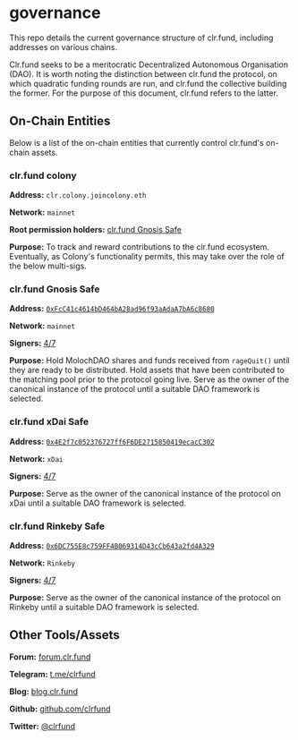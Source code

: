 # governance
This repo details the current governance structure of clr.fund, including addresses on various chains.

Clr.fund seeks to be a meritocratic Decentralized Autonomous Organisation (DAO). It is worth noting the distinction between clr.fund the protocol, on which quadratic funding rounds are run, and clr.fund the collective building the former. For the purpose of this document, clr.fund refers to the latter.

## On-Chain Entities

Below is a list of the on-chain entities that currently control clr.fund's on-chain assets.

### clr.fund colony

**Address:** `clr.colony.joincolony.eth`

**Network:** `mainnet`

**Root permission holders:** [clr.fund Gnosis Safe](#clr.fund-gnosis-safe)

**Purpose:** To track and reward contributions to the clr.fund ecosystem. Eventually, as Colony's functionality permits, this may take over the role of the below multi-sigs.

### clr.fund Gnosis Safe

**Address:** [`0xFcC41c4614bD464bA28ad96f93aAdaA7bA6c8680`](https://gnosis-safe.io/app/#/safes/0xFcC41c4614bD464bA28ad96f93aAdaA7bA6c8680/balances)

**Network:** `mainnet`

**Signers:** [4/7](https://gnosis-safe.io/app/#/safes/0xFcC41c4614bD464bA28ad96f93aAdaA7bA6c8680/settings)

**Purpose:** Hold MolochDAO shares and funds received from `rageQuit()` until they are ready to be distributed. Hold assets that have been contributed to the matching pool prior to the protocol going live. Serve as the owner of the canonical instance of the protocol until a suitable DAO framework is selected.

### clr.fund xDai Safe

**Address:** [`0x4E2f7c052376727ff6F6DE2715850419ecacC302`](https://xdai.gnosis-safe.io/app/#/safes/0x4E2f7c052376727ff6F6DE2715850419ecacC302/balances)

**Network:** `xDai`

**Signers:** [4/7](https://xdai.gnosis-safe.io/app/#/safes/0x4E2f7c052376727ff6F6DE2715850419ecacC302/settings)

**Purpose:** Serve as the owner of the canonical instance of the protocol on xDai until a suitable DAO framework is selected.

### clr.fund Rinkeby Safe

**Address:** [`0x6DC755E8c759FF4B069314D43cCb643a2fd4A329`](https://rinkeby.gnosis-safe.io/app/#/safes/0x6DC755E8c759FF4B069314D43cCb643a2fd4A329/balances)

**Network:** `Rinkeby`

**Signers:** [4/7](https://rinkeby.gnosis-safe.io/app/#/safes/0x6DC755E8c759FF4B069314D43cCb643a2fd4A329/settings)

**Purpose:**  Serve as the owner of the canonical instance of the protocol on Rinkeby until a suitable DAO framework is selected.

## Other Tools/Assets

**Forum:** [forum.clr.fund](https://forum.clr.fund)

**Telegram:** [t.me/clrfund](https://t.me/clrfund)

**Blog:** [blog.clr.fund](https://blog.clr.fund)

**Github:** [github.com/clrfund](https://github.com/clrfund)

**Twitter:** [@clrfund](https://twitter.com)
